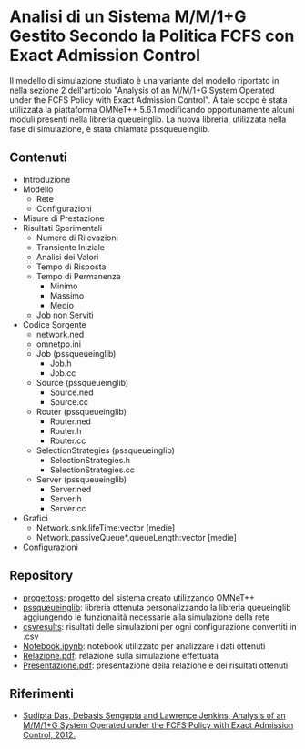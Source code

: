 # Analisi di un Sistema M/M/1+G Gestito Secondo la Politica FCFS con Exact Admission Control

Il modello di simulazione studiato è una variante del modello riportato in nella sezione 2 dell'articolo "Analysis of an M/M/1+G System Operated under the FCFS Policy with Exact Admission Control". A tale
scopo è stata utilizzata la piattaforma OMNeT++ 5.6.1 modificando opportunamente alcuni moduli
presenti nella libreria queueinglib. La nuova libreria, utilizzata nella fase di simulazione, è stata chiamata
pssqueueinglib.

## Contenuti

- Introduzione
- Modello
  - Rete
  - Configurazioni
- Misure di Prestazione
- Risultati Sperimentali
  - Numero di Rilevazioni
  - Transiente Iniziale
  - Analisi dei Valori
  - Tempo di Risposta
  - Tempo di Permanenza
    - Minimo
    - Massimo
    - Medio
  - Job non Serviti
- Codice Sorgente
  - network.ned
  - omnetpp.ini
  - Job (pssqueueinglib)
    - Job.h
    - Job.cc
  - Source (pssqueueinglib)
    - Source.ned
    - Source.cc
  - Router (pssqueueinglib)
    - Router.ned
    - Router.h
    - Router.cc
  - SelectionStrategies (pssqueueinglib)
    - SelectionStrategies.h
    - SelectionStrategies.cc
  - Server (pssqueueinglib)
    - Server.ned
    - Server.h
    - Server.cc
- Grafici
  - Network.sink.lifeTime:vector \[medie\]
  - Network.passiveQueue*.queueLength:vector \[medie\]
- Configurazioni

## Repository

- [progettoss](https://github.com/samueleevangelisti/ProgettoSS/tree/master/progettoss): progetto del sistema creato utilizzando OMNeT++
- [pssqueueinglib](https://github.com/samueleevangelisti/ProgettoSS/tree/master/pssqueueinglib): libreria ottenuta personalizzando la libreria queueinglib aggiungendo le funzionalità necessarie alla simulazione della rete
- [csvresults](https://github.com/samueleevangelisti/ProgettoSS/tree/master/csvresults): risultati delle simulazioni per ogni configurazione convertiti in .csv
- [Notebook.ipynb](https://github.com/samueleevangelisti/ProgettoSS/blob/master/Notebook.ipynb): notebook utilizzato per analizzare i dati ottenuti
- [Relazione.pdf](https://github.com/samueleevangelisti/ProgettoSS/blob/master/Relazione.pdf): relazione sulla simulazione effettuata
- [Presentazione.pdf](https://github.com/samueleevangelisti/ProgettoSS/blob/master/Presentazione.pdf): presentazione della relazione e dei risultati ottenuti

## Riferimenti

- [Sudipta Das, Debasis Sengupta and Lawrence Jenkins, Analysis of an M/M/1+G System Operated under the FCFS Policy with Exact Admission Control, 2012.](http://www.isical.ac.in/~asu/TR/TechRepASU201207.pdf)
